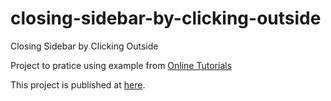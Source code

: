 # closing-sidebar-by-clicking-outside
Closing Sidebar by Clicking Outside

Project to pratice using example from [Online Tutorials](https://youtu.be/iP63fDXk-W8)

This project is published at [here](https://luisfernandomgrs.github.io/closing-sidebar-by-clicking-outside/).
